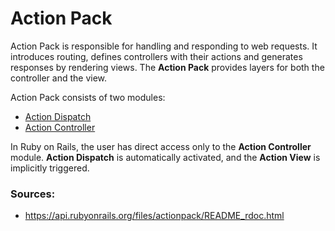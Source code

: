 # Action Pack

Action Pack is responsible for handling and responding to web requests. It introduces routing, defines controllers with their actions and generates responses by rendering views. The **Action Pack** provides layers for both the controller and the view.

Action Pack consists of two modules:
- [Action Dispatch](https://github.com/kroolar/tech-stack/blob/master/rails/modules/action-dispatch.md)
- [Action Controller](https://github.com/kroolar/tech-stack/blob/master/rails/modules/action-controller.md)

In Ruby on Rails, the user has direct access only to the **Action Controller** module. **Action Dispatch** is automatically activated, and the **Action View** is implicitly triggered.

### Sources:
- https://api.rubyonrails.org/files/actionpack/README_rdoc.html
